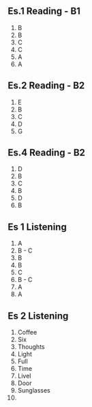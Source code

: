 ## Es.1 Reading - B1

1. B
2. B
3. C
4. C
5. A 
6. A

## Es.2 Reading - B2
1. E
2. B
3. C
4. D
5. G

## Es.4 Reading - B2	

1. D
2. B
3. C 
4. B 
5. D
6. B


## Es 1 Listening
1. A
2. B - C
3. B 
4. B
5. C
6. B - C
7. A 
8. A 

## Es 2 Listening
1. Coffee
2. Six
3. Thoughts 
4. Light
5. Full
6. Time
7. Livel
8. Door 
9. Sunglasses 
10.  
<!--stackedit_data:
eyJoaXN0b3J5IjpbMzk3Mzk0NDgzLC0xMTY4Nzg3NDU0LC04Nj
kyNDA2NDYsLTQ1OTM4ODMzNCwtNzk1MTUwNDU2LDU1MzQ2MzQ4
MiwtMTE2MTExMTM4NiwtNjAwOTM5MTMxLC05ODgxOTgyNDMsNz
kzNzkyNjA0XX0=
-->